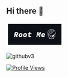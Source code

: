 ## Hi there 👋
<a href="https://www.root-me.org/Astral-728472" rel="nofollow"><img src="https://github.com/Asthral/Asthral/blob/main/RootMe_image.png" width="30%" height="30%" style="max-width: 100%;"></a>

![githubv3](https://root-me-diff.vercel.app/rm-gh?nickname=Astral-728472&gstats=show&style=astral)

<a target="_blank" rel="noopener noreferrer nofollow" href="https://komarev.com/ghpvc/?username=Asthral&label=PROFILE+VIEWS">
    <img src="https://komarev.com/ghpvc/?username=Asthral&label=PROFILE+VIEWS" alt="Profile Views" style="max-width: 100%;">
</a>
